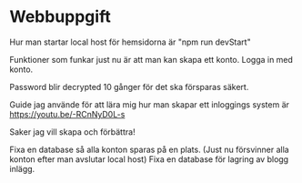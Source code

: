 # Webbuppgift
 

Hur man startar local host för hemsidorna är "npm run devStart"

Funktioner som funkar just nu är att man kan skapa ett konto.
Logga in med konto.

Password blir decrypted 10 gånger för det ska försparas säkert.

Guide jag använde för att lära mig hur man skapar ett inloggings system är
https://youtu.be/-RCnNyD0L-s

Saker jag vill skapa och förbättra!

Fixa en database så alla konton sparas på en plats. (Just nu försvinner alla konton efter man avslutar local host)
Fixa en database för lagring av blogg inlägg.

